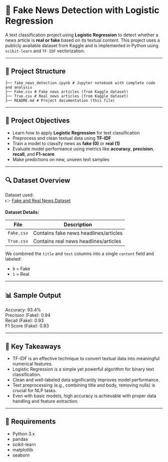 # 📰 Fake News Detection with Logistic Regression

A text classification project using **Logistic Regression** to detect whether a news article is **real or fake** based on its textual content. This project uses a publicly available dataset from Kaggle and is implemented in Python using `scikit-learn` and `TF-IDF` vectorization.

---

## 📁 Project Structure

```
├── fake_news_detection.ipynb # Jupyter notebook with complete code and analysis
├── Fake.csv # Fake news articles (from Kaggle dataset)
├── True.csv # Real news articles (from Kaggle dataset)
├── README.md # Project documentation (this file)
```

---

## 🎯 Project Objectives

- Learn how to apply **Logistic Regression** for text classification  
- Preprocess and clean textual data using **TF-IDF**  
- Train a model to classify news as **fake (0)** or **real (1)**  
- Evaluate model performance using metrics like **accuracy**, **precision**, **recall**, and **F1-score**  
- Make predictions on new, unseen text samples

---

## 🔍 Dataset Overview

Dataset used:  
👉 [Fake and Real News Dataset](https://www.kaggle.com/datasets/clmentbisaillon/fake-and-real-news-dataset)

**Dataset Details:**

| File      | Description                        |
|-----------|------------------------------------|
| `Fake.csv` | Contains fake news headlines/articles |
| `True.csv` | Contains real news headlines/articles |

We combined the `title` and `text` columns into a single `content` field and labeled:
- `0` = Fake
- `1` = Real

---

## 📊 Sample Output

Accuracy: 93.4%  
Precision (Fake): 0.94  
Recall (Fake): 0.93  
F1 Score (Fake): 0.93

---


## 🧠 Key Takeaways

- TF-IDF is an effective technique to convert textual data into meaningful numerical features.
- Logistic Regression is a simple yet powerful algorithm for binary text classification.
- Clean and well-labeled data significantly improves model performance.
- Text preprocessing (e.g., combining title and body, removing nulls) is crucial for NLP tasks.
- Even with basic models, high accuracy is achievable with proper data handling and feature extraction.

---

## 📌 Requirements

- Python 3.x  
- pandas  
- scikit-learn  
- matplotlib  
- seaborn
